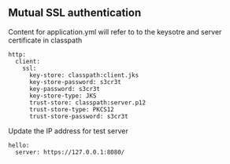 ## Mutual SSL authentication

Content for application.yml will refer to to the keysotre and server certificate in classpath

    http:
      client:
        ssl:
          key-store: classpath:client.jks
          key-store-password: s3cr3t
          key-password: s3cr3t
          key-store-type: JKS
          trust-store: classpath:server.p12
          trust-store-type: PKCS12
          trust-store-password: s3cr3t
          
Update the IP address for test server

    hello:
      server: https://127.0.0.1:8080/
